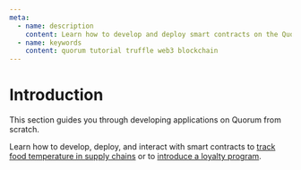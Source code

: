 ```yaml
---
meta:
  - name: description
    content: Learn how to develop and deploy smart contracts on the Quorum blockchain protocol. Learn how to interact with the contracts.
  - name: keywords
    content: quorum tutorial truffle web3 blockchain
---
```


# Introduction

This section guides you through developing applications on Quorum from scratch.

Learn how to develop, deploy, and interact with smart contracts to [track food temperature in supply chains](/tutorials/quorum/food-supply-temperature-control-with-web3) or to [introduce a loyalty program](/tutorials/quorum/loyalty-program-with-truffle).